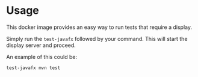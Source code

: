 # Usage

This docker image provides an easy way to run tests that require a display.

Simply run the `test-javafx` followed by your command. This will start the display server and proceed.

An example of this could be:

```
test-javafx mvn test
```
